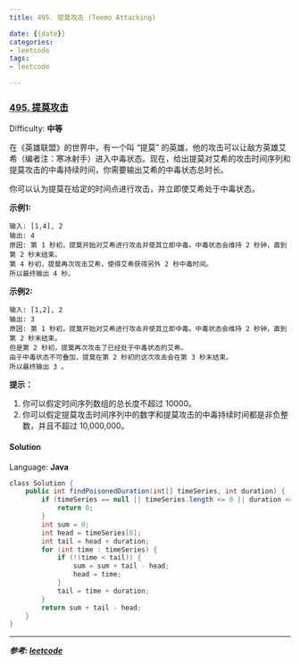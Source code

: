 ```yaml
---
title: 495. 提莫攻击 (Teemo Attacking)

date: {{date}}
categories:
- leetcode
tags:
- leetcode

---
```

### [495\. 提莫攻击](https://leetcode-cn.com/problems/teemo-attacking/)

Difficulty: **中等**


在《英雄联盟》的世界中，有一个叫 “提莫” 的英雄，他的攻击可以让敌方英雄艾希（编者注：寒冰射手）进入中毒状态。现在，给出提莫对艾希的攻击时间序列和提莫攻击的中毒持续时间，你需要输出艾希的中毒状态总时长。

你可以认为提莫在给定的时间点进行攻击，并立即使艾希处于中毒状态。

**示例1:**

```
输入: [1,4], 2
输出: 4
原因: 第 1 秒初，提莫开始对艾希进行攻击并使其立即中毒。中毒状态会维持 2 秒钟，直到第 2 秒末结束。
第 4 秒初，提莫再次攻击艾希，使得艾希获得另外 2 秒中毒时间。
所以最终输出 4 秒。
```

**示例2:**

```
输入: [1,2], 2
输出: 3
原因: 第 1 秒初，提莫开始对艾希进行攻击并使其立即中毒。中毒状态会维持 2 秒钟，直到第 2 秒末结束。
但是第 2 秒初，提莫再次攻击了已经处于中毒状态的艾希。
由于中毒状态不可叠加，提莫在第 2 秒初的这次攻击会在第 3 秒末结束。
所以最终输出 3 。
```

**提示：**

1.  你可以假定时间序列数组的总长度不超过 10000。
2.  你可以假定提莫攻击时间序列中的数字和提莫攻击的中毒持续时间都是非负整数，并且不超过 10,000,000。


#### Solution

Language: **Java**

```java
​class Solution {
    public int findPoisonedDuration(int[] timeSeries, int duration) {
        if (timeSeries == null || timeSeries.length <= 0 || duration <= 0) {
            return 0;
        }
        int sum = 0;
        int head = timeSeries[0];
        int tail = head + duration;
        for (int time : timeSeries) {
            if (!(time < tail)) {
                sum = sum + tail - head;
                head = time;
            }
            tail = time + duration;
        }
        return sum + tail - head;
    }
}
```


---
***参考:
[leetcode](https://leetcode-cn.com/problems/teemo-attacking/)***
